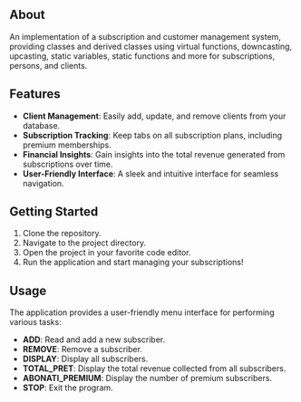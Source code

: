 ## About

An implementation of a subscription and customer management system, providing classes and derived classes using virtual functions, downcasting, upcasting, static variables, static functions and more for subscriptions, persons, and clients.

## Features

- **Client Management**: Easily add, update, and remove clients from your database.
- **Subscription Tracking**: Keep tabs on all subscription plans, including premium memberships.
- **Financial Insights**: Gain insights into the total revenue generated from subscriptions over time.
- **User-Friendly Interface**: A sleek and intuitive interface for seamless navigation.

## Getting Started

1. Clone the repository.
2. Navigate to the project directory.
3. Open the project in your favorite code editor.
4. Run the application and start managing your subscriptions!

## Usage


The application provides a user-friendly menu interface for performing various tasks:

- **ADD**: Read and add a new subscriber.
- **REMOVE**: Remove a subscriber.
- **DISPLAY**: Display all subscribers.
- **TOTAL_PRET**: Display the total revenue collected from all subscribers.
- **ABONATI_PREMIUM**: Display the number of premium subscribers.
- **STOP**: Exit the program.
